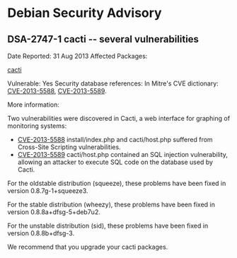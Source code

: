 
Debian Security Advisory
========================


DSA-2747-1 cacti -- several vulnerabilities
-------------------------------------------



Date Reported:
31 Aug 2013
Affected Packages:

[cacti](https://packages.debian.org/src:cacti)

Vulnerable:
Yes
Security database references:
In Mitre's CVE dictionary: [CVE-2013-5588](https://security-tracker.debian.org/tracker/CVE-2013-5588), [CVE-2013-5589](https://security-tracker.debian.org/tracker/CVE-2013-5589).  

More information:

Two vulnerabilities were discovered in Cacti, a web interface for
graphing of monitoring systems:


* [CVE-2013-5588](https://security-tracker.debian.org/tracker/CVE-2013-5588)
install/index.php and cacti/host.php suffered from Cross-Site
 Scripting vulnerabilities.
* [CVE-2013-5589](https://security-tracker.debian.org/tracker/CVE-2013-5589)
cacti/host.php contained an SQL injection vulnerability, allowing
 an attacker to execute SQL code on the database used by Cacti.


For the oldstable distribution (squeeze), these problems have been fixed in
version 0.8.7g-1+squeeze3.


For the stable distribution (wheezy), these problems have been fixed in
version 0.8.8a+dfsg-5+deb7u2.


For the unstable distribution (sid), these problems have been fixed in
version 0.8.8b+dfsg-3.


We recommend that you upgrade your cacti packages.





